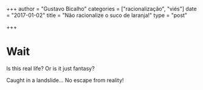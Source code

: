 +++
author = "Gustavo Bicalho"
categories = ["racionalização", "viés"]
date = "2017-01-02"
title = "Não racionalize o suco de laranja!"
type = "post"

+++

# Wait

Is this real life? Or is it just fantasy?

Caught in a landslide... No escape from reality!
